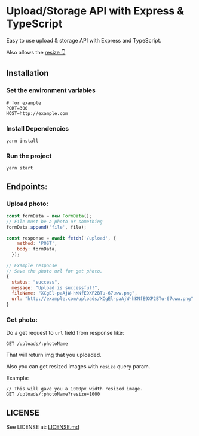 # Upload/Storage API with Express & TypeScript

Easy to use upload & storage API with Express and TypeScript.

Also allows the [resize 👇](https://github.com/kaanersoy/upload-service#get-photo)

## Installation

### Set the environment variables

```
# for example
PORT=300 
HOST=http://example.com
```
### Install Dependencies

```
yarn install
```

### Run the project

```
yarn start
```


## Endpoints:

### Upload photo:

```js
const formData = new FormData();
// File must be a photo or something
formData.append('file', file);

const response = await fetch('/upload', {
    method: 'POST',
    body: formData,
  });
```
```js
// Example response
// Save the photo url for get photo.
{
  status: "success",
  message: "Upload is successful!",
  fileName: "XCgEl-paAjW-hKNfE9XP2BTu-67uww.png",
  url: "http://example.com/uploads/XCgEl-paAjW-hKNfE9XP2BTu-67uww.png"
}
```

### Get photo:

Do a get request to `url` field from response like:

```
GET /uploads/:photoName
```

That will return img that you uploaded.

Also you can get resized images with `resize` query param.

Example:
```
// This will gave you a 1000px width resized image.
GET /uploads/:photoName?resize=1000
```


## LICENSE
See LICENSE at: [LICENSE.md](https://github.com/kaanersoy/upload-service/blob/master/LICENSE)